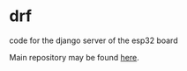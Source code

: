 # drf
code for the django server of the esp32 board

Main repository may be found [here](https://github.com/dzhelek/esp32board).
